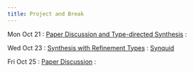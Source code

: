 ```yaml
---
title: Project and Break
---
```


Mon Oct 21
: [Paper Discussion and Type-directed Synthesis](../lectures/lecture23-brahma.pdf)
  : []()

Wed Oct 23
: [Synthesis with Refinement Types](../lectures/lecture22-types2.pdf)
  : [Synquid](https://cseweb.ucsd.edu/~npolikarpova/publications/pldi16.pdf)

Fri Oct 25
: [Paper Discussion](../lectures/lecture25-sketch-synquid.pdf)
  : []()
